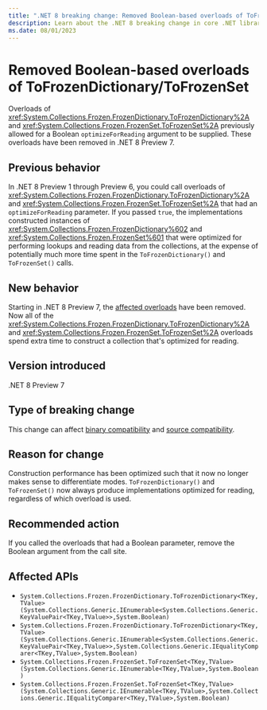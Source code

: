 ```yaml
---
title: ".NET 8 breaking change: Removed Boolean-based overloads of ToFrozenDictionary/ToFrozenSet"
description: Learn about the .NET 8 breaking change in core .NET libraries where the ToFrozenSet and ToFrozenDictionary overloads with a Boolean parameter have been removed.
ms.date: 08/01/2023
---
```

# Removed Boolean-based overloads of ToFrozenDictionary/ToFrozenSet

Overloads of <xref:System.Collections.Frozen.FrozenDictionary.ToFrozenDictionary%2A> and <xref:System.Collections.Frozen.FrozenSet.ToFrozenSet%2A> previously allowed for a Boolean `optimizeForReading` argument to be supplied. These overloads have been removed in .NET 8 Preview 7.

## Previous behavior

In .NET 8 Preview 1 through Preview 6, you could call overloads of <xref:System.Collections.Frozen.FrozenDictionary.ToFrozenDictionary%2A> and <xref:System.Collections.Frozen.FrozenSet.ToFrozenSet%2A> that had an `optimizeForReading` parameter. If you passed `true`, the implementations constructed instances of <xref:System.Collections.Frozen.FrozenDictionary%602> and <xref:System.Collections.Frozen.FrozenSet%601> that were optimized for performing lookups and reading data from the collections, at the expense of potentially much more time spent in the `ToFrozenDictionary()` and `ToFrozenSet()` calls.

## New behavior

Starting in .NET 8 Preview 7, the [affected overloads](#affected-apis) have been removed. Now all of the <xref:System.Collections.Frozen.FrozenDictionary.ToFrozenDictionary%2A> and <xref:System.Collections.Frozen.FrozenSet.ToFrozenSet%2A> overloads spend extra time to construct a collection that's optimized for reading.

## Version introduced

.NET 8 Preview 7

## Type of breaking change

This change can affect [binary compatibility](../../categories.md#binary-compatibility) and [source compatibility](../../categories.md#source-compatibility).

## Reason for change

Construction performance has been optimized such that it now no longer makes sense to differentiate modes. `ToFrozenDictionary()` and `ToFrozenSet()` now always produce implementations optimized for reading, regardless of which overload is used.

## Recommended action

If you called the overloads that had a Boolean parameter, remove the Boolean argument from the call site.

## Affected APIs

- `System.Collections.Frozen.FrozenDictionary.ToFrozenDictionary<TKey,TValue>(System.Collections.Generic.IEnumerable<System.Collections.Generic.KeyValuePair<TKey,TValue>>,System.Boolean)`
- `System.Collections.Frozen.FrozenDictionary.ToFrozenDictionary<TKey,TValue>(System.Collections.Generic.IEnumerable<System.Collections.Generic.KeyValuePair<TKey,TValue>>,System.Collections.Generic.IEqualityComparer<TKey,TValue>,System.Boolean)`
- `System.Collections.Frozen.FrozenSet.ToFrozenSet<TKey,TValue>(System.Collections.Generic.IEnumerable<TKey,TValue>,System.Boolean)`
- `System.Collections.Frozen.FrozenSet.ToFrozenSet<TKey,TValue>(System.Collections.Generic.IEnumerable<TKey,TValue>,System.Collections.Generic.IEqualityComparer<TKey,TValue>,System.Boolean)`
